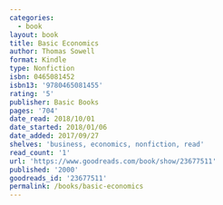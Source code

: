 ```yaml
---
categories:
  - book
layout: book
title: Basic Economics
author: Thomas Sowell
format: Kindle
type: Nonfiction
isbn: 0465081452
isbn13: '9780465081455'
rating: '5'
publisher: Basic Books
pages: '704'
date_read: 2018/10/01
date_started: 2018/01/06
date_added: 2017/09/27
shelves: 'business, economics, nonfiction, read'
read_count: '1'
url: 'https://www.goodreads.com/book/show/23677511'
published: '2000'
goodreads_id: '23677511'
permalink: /books/basic-economics
---
```



